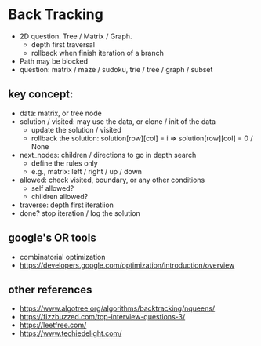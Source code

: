 # Back Tracking
* 2D question. Tree / Matrix / Graph.
    * depth first traversal
    * rollback when finish iteration of a branch
* Path may be blocked
* question: matrix / maze / sudoku, trie / tree / graph / subset

## key concept:
* data: matrix, or tree node
* solution / visited: may use the data, or clone / init of the data
    * update the solution / visited
    * rollback the solution: solution[row][col] = i => solution[row][col] = 0 / None
* next_nodes: children / directions to go in depth search
    * define the rules only
    * e.g., matrix: left / right / up / down
* allowed: check visited, boundary, or any other conditions
    * self allowed?
    * children allowed?
* traverse: depth first iteratiion
* done? stop iteration / log the solution

## google's OR tools
* combinatorial optimization
* https://developers.google.com/optimization/introduction/overview

## other references
* https://www.algotree.org/algorithms/backtracking/nqueens/
* https://fizzbuzzed.com/top-interview-questions-3/
* https://leetfree.com/
* https://www.techiedelight.com/